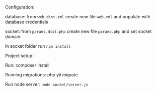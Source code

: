 Configuration:

database: from `web.dist.xml` create new file `web.xml` and populate with database credentials

socket: from `params.dist.php` create new file `params.php` and set socket domain

In socket folder run `npm install`

Project setup:

Run: composer install

Running migrations: php yii migrate

Run node server: `node socket/server.js`